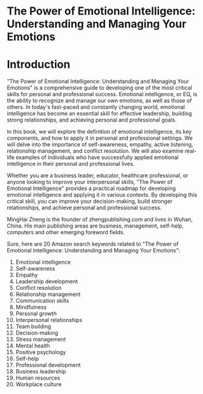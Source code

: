 # The Power of Emotional Intelligence: Understanding and Managing Your Emotions

# Introduction

"The Power of Emotional Intelligence: Understanding and Managing Your Emotions" is a comprehensive guide to developing one of the most critical skills for personal and professional success. Emotional intelligence, or EQ, is the ability to recognize and manage our own emotions, as well as those of others. In today's fast-paced and constantly changing world, emotional intelligence has become an essential skill for effective leadership, building strong relationships, and achieving personal and professional goals.

In this book, we will explore the definition of emotional intelligence, its key components, and how to apply it in personal and professional settings. We will delve into the importance of self-awareness, empathy, active listening, relationship management, and conflict resolution. We will also examine real-life examples of individuals who have successfully applied emotional intelligence in their personal and professional lives.

Whether you are a business leader, educator, healthcare professional, or anyone looking to improve your interpersonal skills, "The Power of Emotional Intelligence" provides a practical roadmap for developing emotional intelligence and applying it in various contexts. By developing this critical skill, you can improve your decision-making, build stronger relationships, and achieve personal and professional success.

MingHai Zheng is the founder of zhengpublishing.com and lives in Wuhan, China. His main publishing areas are business, management, self-help, computers and other emerging foreword fields.



Sure, here are 20 Amazon search keywords related to "The Power of Emotional Intelligence: Understanding and Managing Your Emotions":

1. Emotional intelligence
2. Self-awareness
3. Empathy
4. Leadership development
5. Conflict resolution
6. Relationship management
7. Communication skills
8. Mindfulness
9. Personal growth
10. Interpersonal relationships
11. Team building
12. Decision-making
13. Stress management
14. Mental health
15. Positive psychology
16. Self-help
17. Professional development
18. Business leadership
19. Human resources
20. Workplace culture

